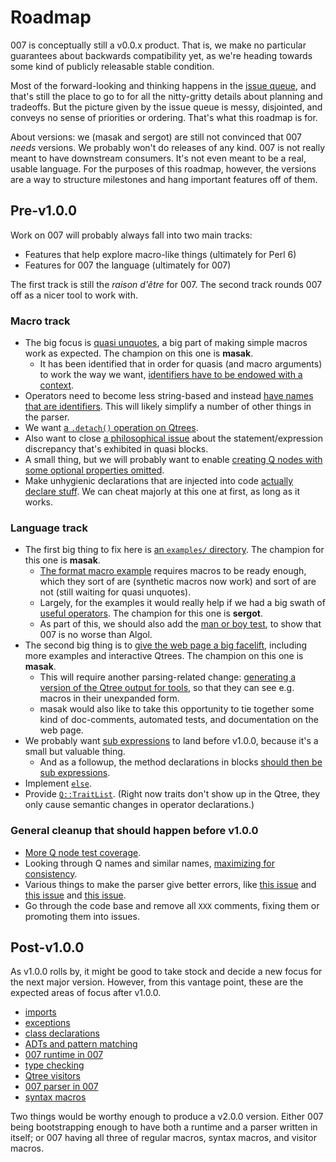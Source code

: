 # Roadmap

007 is conceptually still a v0.0.x product. That is, we make no particular
guarantees about backwards compatibility yet, as we're heading towards some
kind of publicly releasable stable condition.

Most of the forward-looking and thinking happens in the [issue
queue](https://github.com/masak/007/issues), and that's still the place to go
to for all the nitty-gritty details about planning and tradeoffs. But the
picture given by the issue queue is messy, disjointed, and conveys no sense of
priorities or ordering. That's what this roadmap is for.

About versions: we (masak and sergot) are still not convinced that 007 *needs*
versions. We probably won't do releases of any kind. 007 is not really meant to
have downstream consumers. It's not even meant to be a real, usable language.
For the purposes of this roadmap, however, the versions are a way to structure
milestones and hang important features off of them.

## Pre-v1.0.0

Work on 007 will probably always fall into two main tracks:

* Features that help explore macro-like things (ultimately for Perl 6)
* Features for 007 the language (ultimately for 007)

The first track is still the *raison d'être* for 007. The second track rounds
007 off as a nicer tool to work with.

### Macro track

* The big focus is [quasi unquotes](https://github.com/masak/007/issues/30), a
  big part of making simple macros work as expected. The champion on this one
  is **masak**.
    * It has been identified that in order for quasis (and macro arguments) to
      work the way we want, [identifiers have to be endowed with a
      context](http://irclog.perlgeek.de/6macros/2015-11-18#i_11557980).
* Operators need to become less string-based and instead [have names that are
  identifiers](https://github.com/masak/007/issues/82). This will likely
  simplify a number of other things in the parser.
* We want [a `.detach()` operation on
  Qtrees](https://github.com/masak/007/issues/62).
* Also want to close [a philosophical
  issue](https://github.com/masak/007/issues/7) about the statement/expression
  discrepancy that's exhibited in quasi blocks.
* A small thing, but we will probably want to enable [creating Q nodes with
  some optional properties omitted](https://github.com/masak/007/issues/84).
* Make unhygienic declarations that are injected into code [actually declare
  stuff](https://github.com/masak/007/issues/88). We can cheat majorly at this
  one at first, as long as it works.

### Language track

* The first big thing to fix here is [an `examples/`
  directory](https://github.com/masak/007/issues/54). The champion for this one
  is **masak**.
    * [The format macro
      example](https://github.com/masak/007/issues/54#issuecomment-151440144)
      requires macros to be ready enough, which they sort of are (synthetic
      macros now work) and sort of are not (still waiting for quasi unquotes).
    * Largely, for the examples it would really help if we had a big swath of
      [useful operators](https://github.com/masak/007/issues/57). The champion
      for this one is **sergot**.
    * As part of this, we should also add the [man or boy
      test](https://github.com/masak/007/issues/22), to show that 007 is no
      worse than Algol.
* The second big thing is to [give the web page a big
  facelift](https://github.com/masak/007/issues/67), including more examples
  and interactive Qtrees. The champion on this one is **masak**.
    * This will require another parsing-related change: [generating a version
      of the Qtree output for tools](https://github.com/masak/007/issues/64),
      so that they can see e.g. macros in their unexpanded form.
    * masak would also like to take this opportunity to tie together some kind
      of doc-comments, automated tests, and documentation on the web page.
* We probably want [sub expressions](https://github.com/masak/007/issues/66) to
  land before v1.0.0, because it's a small but valuable thing.
    * And as a followup, the method declarations in blocks [should then be sub
      expressions](https://github.com/masak/007/issues/90).
* Implement [`else`](https://github.com/masak/007/issues/79).
* Provide [`Q::TraitList`](https://github.com/masak/007/issues/77). (Right now
  traits don't show up in the Qtree, they only cause semantic changes in
  operator declarations.)

### General cleanup that should happen before v1.0.0

* [More Q node test coverage](https://github.com/masak/007/issues/52).
* Looking through Q names and similar names, [maximizing for
  consistency](https://github.com/masak/007/issues/81).
* Various things to make the parser give better errors, like [this
  issue](https://github.com/masak/007/issues/10) and [this
  issue](https://github.com/masak/007/issues/48) and [this
  issue](https://github.com/masak/007/issues/76).
* Go through the code base and remove all `XXX` comments, fixing them or
  promoting them into issues.

## Post-v1.0.0

As v1.0.0 rolls by, it might be good to take stock and decide a new focus for
the next major version. However, from this vantage point, these are the
expected areas of focus after v1.0.0.

* [imports](https://github.com/masak/007/issues/53)
* [exceptions](https://github.com/masak/007/issues/65)
* [class declarations](https://github.com/masak/007/issues/32)
* [ADTs and pattern matching](https://github.com/masak/007/issues/34)
* [007 runtime in 007](https://github.com/masak/007/issues/51)
* [type checking](https://github.com/masak/007/issues/33)
* [Qtree visitors](https://github.com/masak/007/issues/26)
* [007 parser in 007](https://github.com/masak/007/issues/38)
* [syntax macros](https://github.com/masak/007/issues/80)

Two things would be worthy enough to produce a v2.0.0 version. Either 007 being
bootstrapping enough to have both a runtime and a parser written in itself; or
007 having all three of regular macros, syntax macros, and visitor macros.
